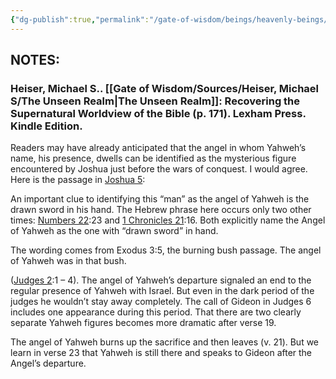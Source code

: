 ```yaml
---
{"dg-publish":true,"permalink":"/gate-of-wisdom/beings/heavenly-beings/angel-of-yahweh/","tags":["thebrain","GateWisdom","Assets","nothome","HeavenlyBeing","A","Y"]}
---
```


## NOTES:

### Heiser, Michael S.. [[Gate of Wisdom/Sources/Heiser, Michael S/The Unseen Realm\|The Unseen Realm]]: Recovering the Supernatural Worldview of the Bible (p. 171). Lexham Press. Kindle Edition.

  

Readers may have already anticipated that the angel in whom Yahweh’s name, his presence, dwells can be identified as the mysterious figure encountered by Joshua just before the wars of conquest. I would agree. Here is the passage in [Joshua 5](https://app.thebrain.com/brain/9d9e6e01-35d1-431b-8520-6e7ad360f8ce/Joshua5?name=Joshua%205):

An important clue to identifying this “man” as the angel of Yahweh is the drawn sword in his hand. The Hebrew phrase here occurs only two other times: [Numbers 22](https://app.thebrain.com/brain/9d9e6e01-35d1-431b-8520-6e7ad360f8ce/Numbers22?name=Numbers%2022):23 and [1 Chronicles 21](https://app.thebrain.com/brain/9d9e6e01-35d1-431b-8520-6e7ad360f8ce/1Chronicles21?name=1%20Chronicles%2021):16. Both explicitly name the Angel of Yahweh as the one with “drawn sword” in hand.

The wording comes from Exodus 3:5, the burning bush passage. The angel of Yahweh was in that bush.

([Judges 2](https://app.thebrain.com/brain/9d9e6e01-35d1-431b-8520-6e7ad360f8ce/Judges2?name=Judges%202):1 – 4). The angel of Yahweh’s departure signaled an end to the regular presence of Yahweh with Israel. But even in the dark period of the judges he wouldn’t stay away completely. The call of Gideon in Judges 6 includes one appearance during this period. That there are two clearly separate Yahweh figures becomes more dramatic after verse 19.


The angel of Yahweh burns up the sacrifice and then leaves (v. 21). But we learn in verse 23 that Yahweh is still there and speaks to Gideon after the Angel’s departure.
